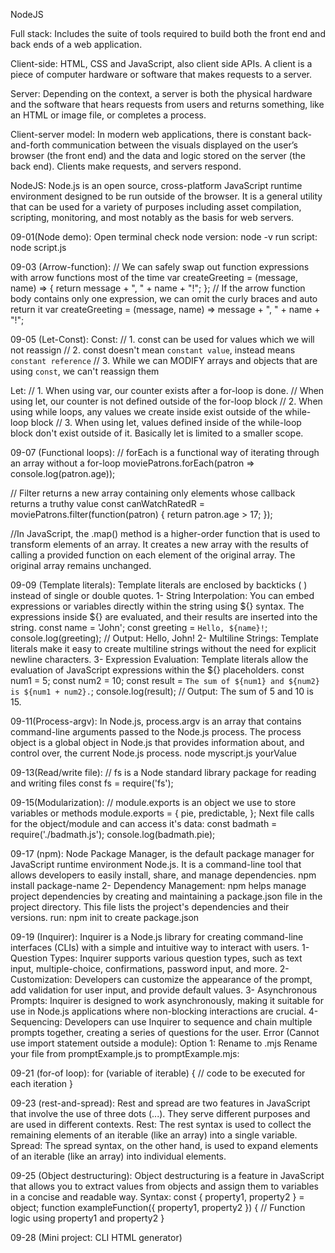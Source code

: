 NodeJS

Full stack: Includes the suite of tools required to build both the front end and back ends of a web application.

Client-side: HTML, CSS and JavaScript, also client side APIs. A client is a piece of computer hardware or software that makes requests to a server.

Server: Depending on the context, a server is both the physical hardware and the software that hears requests from users and returns something, like an HTML or image file, or completes a process.

Client-server model: In modern web applications, there is constant back-and-forth communication between the visuals displayed on the user’s browser (the front end) and the data and logic stored on the server (the back end). Clients make requests, and servers respond.

NodeJS: Node.js is an open source, cross-platform JavaScript runtime environment designed to be run outside of the browser.
It is a general utility that can be used for a variety of purposes including asset compilation, scripting, monitoring, and most notably as the basis for web servers.

09-01(Node demo):
Open terminal
check node version: node -v
run script: node script.js

09-03 (Arrow-function):
// We can safely swap out function expressions with arrow functions most of the time
var createGreeting = (message, name) => {
  return message + ", " + name + "!";
};
// If the arrow function body contains only one expression, we can omit the curly braces and auto return it
var createGreeting = (message, name) => message + ", " + name + "!";

09-05 (Let-Const):
Const: 
// 1. const can be used for values which we will not reassign
// 2. const doesn't mean `constant value`, instead means `constant reference`
// 3. While we can MODIFY arrays and objects that are using `const`, we can't reassign them

Let:
// 1. When using var, our counter exists after a for-loop is done.
// When using let, our counter is not defined outside of the for-loop block
// 2. When using while loops, any values we create inside exist outside of the while-loop block
// 3. When using let, values defined inside of the while-loop block don't exist outside of it.
Basically let is limited to a smaller scope.

09-07 (Functional loops):
// forEach is a functional way of iterating through an array without a for-loop
  moviePatrons.forEach(patron => console.log(patron.age));

// Filter returns a new array containing only elements whose callback returns a truthy value
  const canWatchRatedR = moviePatrons.filter(function(patron) {
    return patron.age > 17;
  });

//In JavaScript, the .map() method is a higher-order function that is used to transform elements of an array. It creates a new array with the results of calling a provided function on each element of the original array. The original array remains unchanged.

09-09 (Template literals):
Template literals are enclosed by backticks ( ) instead of single or double quotes.
1- String Interpolation: You can embed expressions or variables directly within the string using ${} syntax. The expressions inside ${} are evaluated, and their results are inserted into the string.
    const name = 'John';
    const greeting = `Hello, ${name}!`;
    console.log(greeting); // Output: Hello, John!
2- Multiline Strings: Template literals make it easy to create multiline strings without the need for explicit newline characters. 
3- Expression Evaluation: Template literals allow the evaluation of JavaScript expressions within the ${} placeholders.
    const num1 = 5;
    const num2 = 10;
    const result = `The sum of ${num1} and ${num2} is ${num1 + num2}.`;
    console.log(result); // Output: The sum of 5 and 10 is 15.

09-11(Process-argv):
In Node.js, process.argv is an array that contains command-line arguments passed to the Node.js process. The process object is a global object in Node.js that provides information about, and control over, the current Node.js process.
node myscript.js yourValue

09-13(Read/write file):
// fs is a Node standard library package for reading and writing files
const fs = require('fs');

09-15(Modularization):
// module.exports is an object we use to store variables or methods
module.exports = {
  pie,
  predictable,
};
Next file calls for the object/module and can access it's data:
const badmath = require('./badmath.js');
console.log(badmath.pie);

09-17 (npm):
Node Package Manager, is the default package manager for JavaScript runtime environment Node.js. It is a command-line tool that allows developers to easily install, share, and manage dependencies.
npm install package-name
2- Dependency Management: npm helps manage project dependencies by creating and maintaining a package.json file in the project directory. This file lists the project's dependencies and their versions.
run: npm init to create package.json

09-19 (Inquirer):
Inquirer is a Node.js library for creating command-line interfaces (CLIs) with a simple and intuitive way to interact with users.
1- Question Types: Inquirer supports various question types, such as text input, multiple-choice, confirmations, password input, and more.
2- Customization: Developers can customize the appearance of the prompt, add validation for user input, and provide default values.
3- Asynchronous Prompts: Inquirer is designed to work asynchronously, making it suitable for use in Node.js applications where non-blocking interactions are crucial.
4- Sequencing: Developers can use Inquirer to sequence and chain multiple prompts together, creating a series of questions for the user.
Error (Cannot use import statement outside a module):
Option 1: Rename to .mjs
Rename your file from promptExample.js to promptExample.mjs:

09-21 (for-of loop):
for (variable of iterable) {
  // code to be executed for each iteration
}

09-23 (rest-and-spread):
Rest and spread are two features in JavaScript that involve the use of three dots (...). They serve different purposes and are used in different contexts.
Rest: The rest syntax is used to collect the remaining elements of an iterable (like an array) into a single variable. 
Spread: The spread syntax, on the other hand, is used to expand elements of an iterable (like an array) into individual elements.

09-25 (Object destructuring):
Object destructuring is a feature in JavaScript that allows you to extract values from objects and assign them to variables in a concise and readable way.
Syntax: const { property1, property2 } = object;
function exampleFunction({ property1, property2 }) {
  // Function logic using property1 and property2
}

09-28 (Mini project: CLI HTML generator)